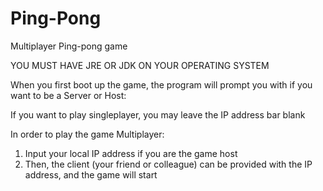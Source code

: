 # Ping-Pong
Multiplayer Ping-pong game

YOU MUST HAVE JRE OR JDK ON YOUR OPERATING SYSTEM

When you first boot up the game, the program will prompt you with if you want to be a Server or Host:

If you want to play singleplayer, you may leave the IP address bar blank

In order to play the game Multiplayer:
1. Input your local IP address if you are the game host
2. Then, the client (your friend or colleague) can be provided with the IP address, and the game will start
